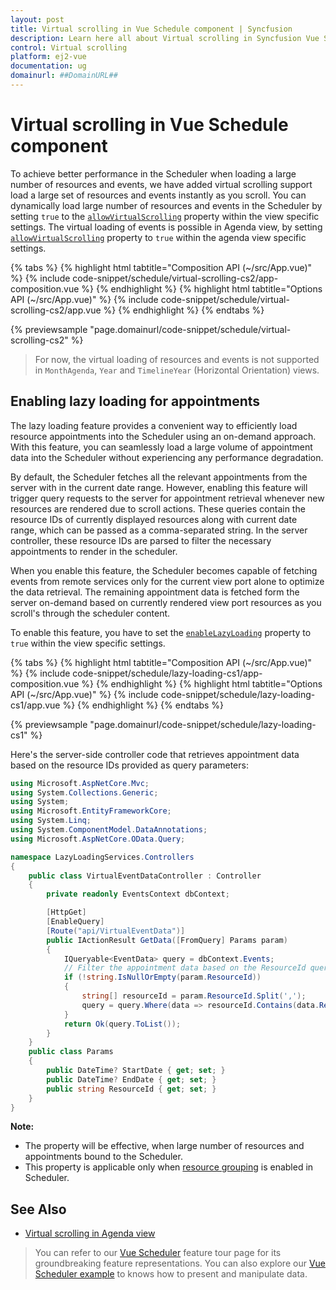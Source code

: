 ```yaml
---
layout: post
title: Virtual scrolling in Vue Schedule component | Syncfusion
description: Learn here all about Virtual scrolling in Syncfusion Vue Schedule component of Syncfusion Essential JS 2 and more.
control: Virtual scrolling 
platform: ej2-vue
documentation: ug
domainurl: ##DomainURL##
---
```


# Virtual scrolling in Vue Schedule component

To achieve better performance in the Scheduler when loading a large number of resources and events, we have added virtual scrolling support load a large set of resources and events instantly as you scroll. You can dynamically load large number of resources and events in the Scheduler by setting `true` to the [`allowVirtualScrolling`](https://ej2.syncfusion.com/vue/documentation/api/schedule/viewsModel/#allowvirtualscrolling) property within the view specific settings. The virtual loading of events is possible in Agenda view, by setting [`allowVirtualScrolling`](https://ej2.syncfusion.com/vue/documentation/api/schedule/viewsModel/#allowvirtualscrolling) property to `true` within the agenda view specific settings.

{% tabs %}
{% highlight html tabtitle="Composition API (~/src/App.vue)" %}
{% include code-snippet/schedule/virtual-scrolling-cs2/app-composition.vue %}
{% endhighlight %}
{% highlight html tabtitle="Options API (~/src/App.vue)" %}
{% include code-snippet/schedule/virtual-scrolling-cs2/app.vue %}
{% endhighlight %}
{% endtabs %}
        
{% previewsample "page.domainurl/code-snippet/schedule/virtual-scrolling-cs2" %}

> For now, the virtual loading of resources and events is not supported in `MonthAgenda`, `Year` and `TimelineYear` (Horizontal Orientation) views.

## Enabling lazy loading for appointments

The lazy loading feature provides a convenient way to efficiently load resource appointments into the Scheduler using an on-demand approach. With this feature, you can seamlessly load a large volume of appointment data into the Scheduler without experiencing any performance degradation.

By default, the Scheduler fetches all the relevant appointments from the server with in the current date range. However, enabling this feature will trigger query requests to the server for appointment retrieval whenever new resources are rendered due to scroll actions. These queries contain the resource IDs of currently displayed resources along with current date range, which can be passed as a comma-separated string. In the server controller, these resource IDs are parsed to filter the necessary appointments to render in the scheduler. 

When you enable this feature, the Scheduler becomes capable of fetching events from remote services only for the current view port alone to optimize the data retrieval. The remaining appointment data is fetched form the server on-demand based on currently rendered view port resources as you scroll's through the scheduler content.

To enable this feature, you have to set the [`enableLazyLoading`](https://ej2.syncfusion.com/vue/documentation/api/schedule/viewsModel/#enablelazyloading) property to `true` within the view specific settings.

{% tabs %}
{% highlight html tabtitle="Composition API (~/src/App.vue)" %}
{% include code-snippet/schedule/lazy-loading-cs1/app-composition.vue %}
{% endhighlight %}
{% highlight html tabtitle="Options API (~/src/App.vue)" %}
{% include code-snippet/schedule/lazy-loading-cs1/app.vue %}
{% endhighlight %}
{% endtabs %}
        
{% previewsample "page.domainurl/code-snippet/schedule/lazy-loading-cs1" %}

Here's the server-side controller code that retrieves appointment data based on the resource IDs provided as query parameters:

```c#
using Microsoft.AspNetCore.Mvc;
using System.Collections.Generic;
using System;
using Microsoft.EntityFrameworkCore;
using System.Linq;
using System.ComponentModel.DataAnnotations;
using Microsoft.AspNetCore.OData.Query;

namespace LazyLoadingServices.Controllers
{
    public class VirtualEventDataController : Controller
    {
        private readonly EventsContext dbContext;

        [HttpGet]
        [EnableQuery]
        [Route("api/VirtualEventData")]
        public IActionResult GetData([FromQuery] Params param)
        {
            IQueryable<EventData> query = dbContext.Events;
            // Filter the appointment data based on the ResourceId query params.
            if (!string.IsNullOrEmpty(param.ResourceId))
            {
                string[] resourceId = param.ResourceId.Split(',');
                query = query.Where(data => resourceId.Contains(data.ResourceId.ToString()));
            }
            return Ok(query.ToList());
        }
    }
    public class Params
    {
        public DateTime? StartDate { get; set; }
        public DateTime? EndDate { get; set; }
        public string ResourceId { get; set; }
    }
}
```

**Note:** 
* The property will be effective, when large number of resources and appointments bound to the Scheduler.
* This property is applicable only when [resource grouping](https://ej2.syncfusion.com/vue/documentation/api/schedule/group/#resources) is enabled in Scheduler.

## See Also

* [Virtual scrolling in Agenda view](./views/#agenda-view)

> You can refer to our [Vue Scheduler](https://www.syncfusion.com/vue-components/vue-scheduler) feature tour page for its groundbreaking feature representations. You can also explore our [Vue Scheduler example](https://ej2.syncfusion.com/vue/demos/#/material/schedule/overview.html) to knows how to present and manipulate data.